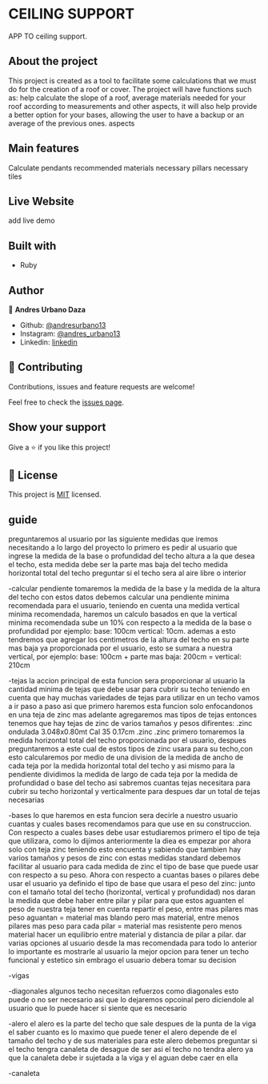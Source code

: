# CEILING SUPPORT

APP TO ceiling support.  

## About the project 

This project is created as a tool to facilitate some calculations that we must do for the creation of a roof or cover. 
The project will have functions such as: help calculate the slope of a roof, average materials needed for your roof 
according to measurements and other aspects, it will also help provide a better option for your bases, 
allowing the user to have a backup or an average of the previous ones. aspects

## Main features

Calculate pendants
recommended materials
necessary pillars
necessary tiles

## Live Website   

add live demo

## Built with
* Ruby

## Author

👤 **Andres Urbano Daza**

- Github: [@andresurbano13](https://github.com/andresurbano13)
- Instagram: [@andres_urbano13](https://instagram.com/andres_urbano13)
- Linkedin: [linkedin](https://www.linkedin.com/in/)

## 🤝 Contributing

Contributions, issues and feature requests are welcome!

Feel free to check the [issues page](issues/).

## Show your support

Give a ⭐️ if you like this project!

## 📝 License

This project is [MIT](LICENSE) licensed.

## guide

preguntaremos al usuario por las siguiente medidas que iremos necesitando a lo largo del proyecto
lo primero es pedir al usuario que ingrese la medida de la base o profundidad del techo
altura a la que desea el techo, esta medida debe ser la parte mas baja del techo
medida horizontal total del techo 
preguntar si el techo sera al aire libre o interior 

-calcular pendiente
tomaremos la medida de la base y la medida de la altura del techo
con estos datos debemos calcular una pendiente minima recomendada para el usuario, teniendo en cuenta 
una medida vertical minima recomendada, haremos un calculo basados en que la vertical minima recomendada sube un 10% con respecto 
a la medida de la base o profundidad por ejemplo: 
base: 100cm vertical: 10cm. 
ademas a esto tendremos que agregar los centimetros de la altura del techo en su parte mas baja ya 
proporcionada por el usuario, esto se sumara a nuestra vertical, por ejemplo: 
base: 100cm + parte mas baja: 200cm = vertical: 210cm   

-tejas
la accion principal de esta funcion sera proporcionar al usuario la cantidad minima de tejas que debe usar para cubrir su techo
teniendo en cuenta que hay muchas variedades de tejas para utilizar en un techo vamos a ir paso a paso asi que 
primero haremos esta funcion solo enfocandonos en una teja de zinc mas adelante agregaremos mas tipos de tejas
entonces tenemos que hay tejas de zinc de varios tamaños y pesos difirentes:
.zinc ondulada 3.048x0.80mt Cal 35 0.17cm
.zinc
.zinc
primero tomaremos la medida horizontal total del techo proporcionada por el usuario, despues preguntaremos a este 
cual de estos tipos de zinc usara para su techo,con esto calcularemos por medio de una division
de la medida de ancho de cada teja por la medida horizontal total del techo y asi mismo para la pendiente dividimos
la medida de largo de cada teja por la medida de profundidad o base del techo asi sabremos
cuantas tejas necesitara para cubrir su techo horizontal y verticalmente para despues dar un total de tejas necesarias

-bases
lo que haremos en esta funcion sera decirle a nuestro usuario cuantas y cuales bases recomendamos para que use en su construccion.
Con respecto a cuales bases debe usar estudiaremos primero el tipo de teja que utilizara, como lo dijimos anteriormente la diea
es empezar por ahora solo con teja zinc teniendo esto encuenta y sabiendo que tambien hay varios tamaños y pesos de zinc 
con estas medidas standard debemos facilitar al usuario para cada medida de zinc el tipo de base que puede usar con respecto a su peso.
Ahora con respecto a cuantas bases o pilares debe usar el usuario ya definido el tipo de base que usara 
el peso del zinc: junto con el tamaño total del techo (horizontal, vertical y profundidad) nos daran la medida que debe haber entre pilar y pilar para que estos aguanten el peso de nuestra teja
tener en cuenta repartir el peso, entre mas pilares mas peso aguantan = material mas blando pero mas material, entre menos pilares mas
peso para cada pilar = material mas resistente pero menos material hacer un equilibrio entre material y distancia de pilar a pilar.
dar varias opciones al usuario desde la mas recomendada para todo lo anterior lo importante es mostrarle al usuario la mejor opcion
para tener un techo funcional y estetico sin embrago el usuario debera tomar su decision 

-vigas

-diagonales
algunos techo necesitan refuerzos como diagonales esto puede o no ser necesario asi que lo dejaremos opcoinal pero diciendole
al usuario que lo puede hacer si siente que es necesario

-alero
el alero es la parte del techo que sale despues de la punta de la viga el saber cuanto es lo maximo que puede tener el alero depende de el tamaño del techo y de sus materiales 
para este alero debemos preguntar si el techo tengra canaleta de desague de ser asi el techo no tendra alero ya que la canaleta debe ir sujetada a la viga
y el aguan debe caer en ella 

-canaleta

  
